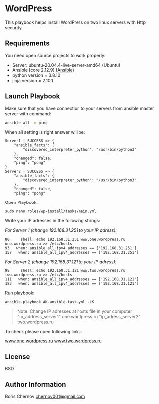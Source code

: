 WordPress
==========

This playbook helps install WordPress on two linux servers with Http security

Requirements
-------------

You need open source projects to work properly:

- Server: ubuntu-20.04.4-live-server-amd64 ([Ubuntu])
- Ansible [core 2.12.9] ([Ansible])
- python version = 3.8.10 
- jinja version = 2.10.1

Launch Playbook
----------------

Make sure that you have connection to your servers from ansible master server with command:

```sh
ansible all -m ping
```
When all setting is right answer will be:

```
Server1 | SUCCESS => {
    "ansible_facts": {
        "discovered_interpreter_python": "/usr/bin/python3"
    },
    "changed": false,
    "ping": "pong"
}
Server2 | SUCCESS => {
    "ansible_facts": {
        "discovered_interpreter_python": "/usr/bin/python3"
    },
    "changed": false,
    "ping": "pong"
```

Open Playbook:

```
sudo nano roles/wp-install/tasks/main.yml
```

Write your IP adresses in the following strings:

_For Server 1 (change 192.168.31.251 to your IP adress):_
```
80     shell: echo 192.168.31.251 www.one.wordpress.ru one.wordpress.ru >> /etc/hosts
93   when: ansible_all_ipv4_addresses == ['192.168.31.251']
157   when: ansible_all_ipv4_addresses == ['192.168.31.251']
```
_For Server 2 (change 192.168.31.121 to your IP adress):_
```
98     shell: echo 192.168.31.121 www.two.wordpress.ru two.wordpress.ru >> /etc/hosts
111   when: ansible_all_ipv4_addresses == ['192.168.31.121']
183   when: ansible_all_ipv4_addresses == ['192.168.31.121']
```

Run playbook:

```
ansible-playbook AK-ansible-task.yml -kK
```

> Note: Change IP adresses at hosts file in your computer
> "ip_address_server1" one.wordpress.ru
> "ip_adress_server2" two.wordpress.ru


To check please open following links:

www.one.wordpress.ru
www.two.wordpress.ru

License
--------

BSD

[Ansible]: <https://docs.ansible.com>
[Ubuntu]: <https://ubuntu.com>
[site1]: <https://one.wordpress.ru>
[site2]: <https://two.wordpress.ru>

Author Information
-------------------

Boris Chernov <chernov001@gmail.com>
